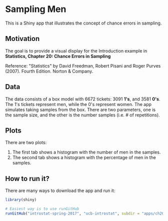 # Sampling Men

This is a Shiny app that illustrates the concept of chance errors in sampling.


## Motivation

The goal is to provide a visual display for the Introduction example in 
__Statistics, Chapter 20: Chance Errors in Sampling__

Reference: "Statistics" by David Freedman, Robert Pisani and Roger Purves (2007). Fourth Edition. Norton & Company.


## Data

The data consists of a box model with 6672 tickets: 3091 __1's__, and 3581 __0's__. 
The 1's tickets represent men, while the 0's represent women.
The app simulates taking samples from the box. There are two parameters, one is the sample size, and the other is the number samples (i.e. # of repetitions).


## Plots

There are two plots: 

1. The first tab shows a histogram with the number of men in the samples.
2. The second tab shows a histogram with the percentage of men in the samples.


## How to run it?

There are many ways to download the app and run it:

```R
library(shiny)

# Easiest way is to use runGitHub
runGitHub("introstat-spring-2017", "ucb-introstat", subdir = "apps/ch20-sampling-men")
```
